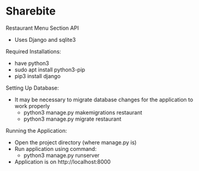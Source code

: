 # Sharebite
Restaurant Menu Section API
- Uses Django and sqlite3

Required Installations:
- have python3
- sudo apt install python3-pip
- pip3 install django

Setting Up Database:
- It may be necessary to migrate database changes for the application to work properly
    - python3 manage.py makemigrations restaurant
    - python3 manage.py migrate restaurant

Running the Application:
- Open the project directory (where manage.py is)
- Run application using command:
    - python3 manage.py runserver
- Application is on http://localhost:8000
